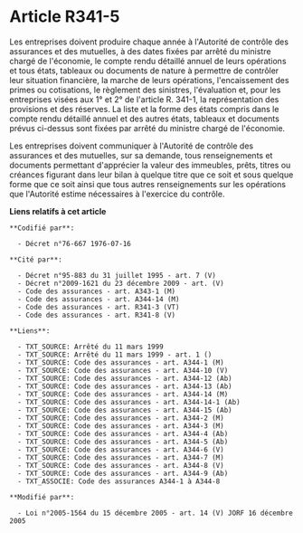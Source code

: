 # Article R341-5

Les entreprises doivent produire chaque année à l'Autorité de contrôle des assurances et des mutuelles, à des dates fixées
par arrêté du ministre chargé de l'économie, le compte rendu détaillé annuel de leurs opérations et tous états, tableaux ou
documents de nature à permettre de contrôler leur situation financière, la marche de leurs opérations, l'encaissement des
primes ou cotisations, le règlement des sinistres, l'évaluation et, pour les entreprises visées aux 1° et 2° de l'article R.
341-1, la représentation des provisions et des réserves. La liste et la forme des états compris dans le compte rendu détaillé
annuel et des autres états, tableaux et documents prévus ci-dessus sont fixées par arrêté du ministre chargé de l'économie.

Les entreprises doivent communiquer à l'Autorité de contrôle des assurances et des mutuelles, sur sa demande, tous
renseignements et documents permettant d'apprécier la valeur des immeubles, prêts, titres ou créances figurant dans leur
bilan à quelque titre que ce soit et sous quelque forme que ce soit ainsi que tous autres renseignements sur les opérations
que l'Autorité estime nécessaires à l'exercice du contrôle.

**Liens relatifs à cet article**

	**Codifié par**:

	  - Décret n°76-667 1976-07-16

	**Cité par**:

	  - Décret n°95-883 du 31 juillet 1995 - art. 7 (V)
	  - Décret n°2009-1621 du 23 décembre 2009 - art. (V)
	  - Code des assurances - art. A343-1 (M)
	  - Code des assurances - art. A344-14 (M)
	  - Code des assurances - art. R341-3 (VT)
	  - Code des assurances - art. R341-8 (V)

	**Liens**:

	  - TXT_SOURCE: Arrêté du 11 mars 1999
	  - TXT_SOURCE: Arrêté du 11 mars 1999 - art. 1 ()
	  - TXT_SOURCE: Code des assurances - art. A344-1 (M)
	  - TXT_SOURCE: Code des assurances - art. A344-10 (V)
	  - TXT_SOURCE: Code des assurances - art. A344-12 (Ab)
	  - TXT_SOURCE: Code des assurances - art. A344-13 (Ab)
	  - TXT_SOURCE: Code des assurances - art. A344-14 (M)
	  - TXT_SOURCE: Code des assurances - art. A344-14-1 (Ab)
	  - TXT_SOURCE: Code des assurances - art. A344-15 (Ab)
	  - TXT_SOURCE: Code des assurances - art. A344-2 (M)
	  - TXT_SOURCE: Code des assurances - art. A344-3 (M)
	  - TXT_SOURCE: Code des assurances - art. A344-4 (Ab)
	  - TXT_SOURCE: Code des assurances - art. A344-5 (Ab)
	  - TXT_SOURCE: Code des assurances - art. A344-6 (V)
	  - TXT_SOURCE: Code des assurances - art. A344-7 (M)
	  - TXT_SOURCE: Code des assurances - art. A344-8 (V)
	  - TXT_SOURCE: Code des assurances - art. A344-9 (Ab)
	  - TXT_ASSOCIE: Code des assurances A344-1 à A344-8

	**Modifié par**:

	  - Loi n°2005-1564 du 15 décembre 2005 - art. 14 (V) JORF 16 décembre 2005
